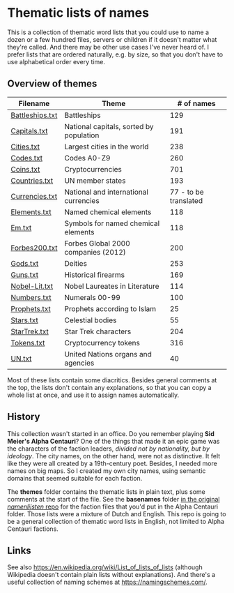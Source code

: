 # Thematic lists of names

This is a collection of thematic word lists that you could use to name a dozen or a few hundred files, servers or children if it doesn't matter what they're called. And there may be other use cases I've never heard of. I prefer lists that are ordered naturally, e.g. by size, so that you don't have to use alphabetical order every time.

## Overview of themes

|Filename|Theme|# of names|
|-|-|-|
|[Battleships.txt](themes/Battleships.txt)|Battleships|129|
|[Capitals.txt](themes/Capitals.txt)|National capitals, sorted by population|191|
|[Cities.txt](themes/Cities.txt)|Largest cities in the world|238|
|[Codes.txt](themes/Codes.txt)|Codes A0-Z9|260|
|[Coins.txt](themes/Coins.txt)|Cryptocurrencies|701|
|[Countries.txt](themes/Countries.txt)|UN member states|193|
|[Currencies.txt](themes/Currencies.txt)|National and international currencies|77 - to be translated|
|[Elements.txt](themes/Elements.txt)|Named chemical elements|118|
|[Em.txt](themes/Em.txt)|Symbols for named chemical elements|118|
|[Forbes200.txt](themes/Forbes200.txt)|Forbes Global 2000 companies (2012)|200|
|[Gods.txt](themes/Gods.txt)|Deities|253|
|[Guns.txt](themes/Guns.txt)|Historical firearms|169|
|[Nobel-Lit.txt](themes/Nobel-Lit.txt)|Nobel Laureates in Literature|114|
|[Numbers.txt](themes/Numbers.txt)|Numerals 00-99|100|
|[Prophets.txt](themes/Prophets.txt)|Prophets according to Islam|25|
|[Stars.txt](themes/Stars.txt)|Celestial bodies|55|
|[StarTrek.txt](themes/StarTrek.txt)|Star Trek characters|204|
|[Tokens.txt](themes/Tokens.txt)|Cryptocurrency tokens|316|
|[UN.txt](themes/UN.txt)|United Nations organs and agencies|40|

Most of these lists contain some diacritics. Besides general comments at the top, the lists don't contain any explanations, so that you can copy a whole list at once, and use it to assign names automatically.

## History

This collection wasn't started in an office. Do you remember playing **Sid Meier's Alpha Centauri**? One of the things that made it an epic game was the characters of the faction leaders, *divided not by nationality, but by ideology*. The city names, on the other hand, were not as distinctive. It felt like they were all created by a 19th-century poet. Besides, I needed more names on big maps. So I created my own city names, using semantic domains that seemed suitable for each faction.

The **themes** folder contains the thematic lists in plain text, plus some comments at the start of the file. See the **basenames** folder [in the original *namenlijsten* repo](https://github.com/ProkhorZ/namenlijsten) for the faction files that you'd put in the Alpha Centauri folder. Those lists were a mixture of Dutch and English. This repo is going to be a general collection of thematic word lists in English, not limited to Alpha Centauri factions.

## Links

See also https://en.wikipedia.org/wiki/List_of_lists_of_lists (although Wikipedia doesn't contain plain lists without explanations). And there's a useful collection of naming schemes at https://namingschemes.com/.
